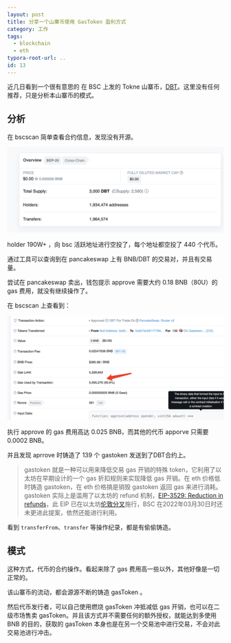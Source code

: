 ```yaml
---
layout: post
title: 分享一个山寨币使用 GasToken 盈利方式  
category: 工作
tags:
  - blockchain
  - eth
typora-root-url: .. 
id: 13
---
```




近几日看到一个很有意思的 在 BSC 上发的 Tokne 山寨币，[DBT](https://bscscan.com/token/0x0b7DC561777842d55163e0F48886295aad1359b9)。这里没有任何推荐，只是分析本山寨币的模式。



## 分析




在 bscscan 简单查看合约信息，发现没有开源。



![bscscan](/file/image/13-1.png)



holder 190W+ ，向 bsc 活跃地址进行空投了，每个地址都空投了 440 个代币。

通过工具可以查询到在 pancakeswap 上有 BNB/DBT 的交易对，并且有交易量。

尝试在 pancakeswap 卖出，钱包提示 approve 需要大约 0.18 BNB（80U）的 gas 费用，就没有继续操作了。

在 bscscan 上查看到：




![approve](/file/image/13-2.png)



执行 approve 的 gas 费用高达 0.025 BNB，而其他的代币 apporve 只需要 0.0002 BNB。

并且发现 aprrove 时铸造了 139 个 gastoken 发送到了DBT合约上。



> gastoken 就是一种可以用来降低交易 gas 开销的特殊 token，它利用了以太坊在早期设计的一个 gas 折扣规则来实现降低 gas 开销。在 eth 价格低时铸造 gastoken，在 eth 价格搞是销毁 gastoken 返回 gas 来进行消耗。gastoken 实际上是滥用了以太坊的 refund 机制，[EIP-3529: Reduction in refunds](https://eips.ethereum.org/EIPS/eip-3529)，此 EIP 已在以太坊[伦敦分叉](https://blog.ethereum.org/2021/07/15/london-mainnet-announcement/)施行，BSC 在2022年03月30日时还未更进此提案，依然还能进行利用。



看到 `transferFrom`、`transfer` 等操作纪录，都是有偷偷铸造。



## 模式



这种方式，代币的合约操作。看起来除了 gas 费用高一些以外，其他好像是一切正常的。

该山寨币的流动，都会源源不断的铸造 gasToken 。

然后代币发行者，可以自己使用燃烧 gasToken 冲抵减低 gas 开销，也可以在二级市场售卖 gasToken。并且该方式并不需要任何的额外授权，就能达到多使用 BNB 的目的，获取的 gasToken 本身也是在另一个交易池中进行交易，不会对此交易池进行冲击。

